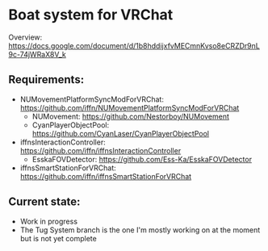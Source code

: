 # Boat system for VRChat
Overview: https://docs.google.com/document/d/1b8hddijxfvMECmnKvso8eCRZDr9nL9c-74jWRaX8V_k

## Requirements:
- NUMovementPlatformSyncModForVRChat: https://github.com/iffn/NUMovementPlatformSyncModForVRChat
  - NUMovement: https://github.com/Nestorboy/NUMovement
  - CyanPlayerObjectPool: https://github.com/CyanLaser/CyanPlayerObjectPool
- iffnsInteractionController: https://github.com/iffn/iffnsInteractionController
  - EsskaFOVDetector: https://github.com/Ess-Ka/EsskaFOVDetector
- iffnsSmartStationForVRChat: https://github.com/iffn/iffnsSmartStationForVRChat

## Current state:
- Work in progress
- The Tug System branch is the one I'm mostly working on at the moment but is not yet complete
